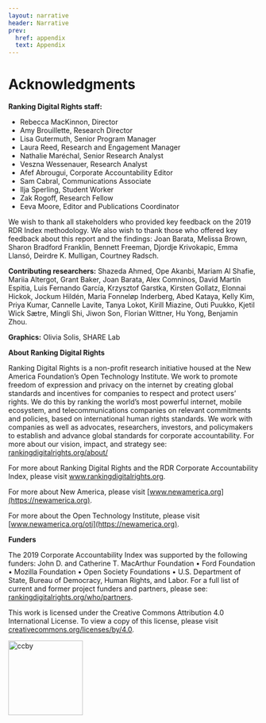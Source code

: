 ```yaml
---
layout: narrative
header: Narrative
prev:
  href: appendix
  text: Appendix
---
```

Acknowledgments
===============

**Ranking Digital Rights staff:**

- Rebecca MacKinnon, Director
- Amy Brouillette, Research Director
- Lisa Gutermuth, Senior Program Manager
- Laura Reed, Research and Engagement Manager
- Nathalie Maréchal, Senior Research Analyst
- Veszna Wessenauer, Research Analyst
- Afef Abrougui, Corporate Accountability Editor
- Sam Cabral, Communications Associate
- Ilja Sperling, Student Worker
- Zak Rogoff, Research Fellow
- Eeva Moore, Editor and Publications Coordinator
 
We wish to thank all stakeholders who provided key feedback on the 2019 RDR Index methodology. We also wish to thank those who offered key feedback about this report and the findings: Joan Barata, Melissa Brown, Sharon Bradford Franklin, Bennett Freeman, Djordje Krivokapic, Emma Llansó, Deirdre K. Mulligan, Courtney Radsch.

**Contributing researchers:** Shazeda Ahmed, Ope Akanbi, Mariam Al Shafie, Mariia Altergot, Grant Baker, Joan Barata, Alex Comninos, David Martín Espitia, Luis Fernando García, Krzysztof Garstka, Kirsten Gollatz, Elonnai Hickok, Jockum Hildén, Maria Fonneløp Inderberg, Abed Kataya, Kelly Kim, Priya Kumar, Cannelle Lavite, Tanya Lokot, Kirill Miazine, Outi Puukko, Kjetil Wick Sætre, Mingli Shi, Jiwon Son, Florian Wittner, Hu Yong, Benjamin Zhou.

**Graphics:** Olivia Solis, SHARE Lab

**About Ranking Digital Rights**

Ranking Digital Rights is a non-profit research initiative housed at the New America Foundation’s Open Technology Institute. We work to promote freedom of expression and privacy on the internet by creating global standards and incentives for companies to respect and protect users’ rights. We do this by ranking the world’s most powerful internet, mobile ecosystem, and telecommunications companies on relevant commitments and policies, based on international human rights standards. We work with companies as well as advocates, researchers, investors, and policymakers to establish and advance global standards for corporate accountability. For more about our vision, impact, and strategy see: [rankingdigitalrights.org/about/](/about/)

For more about Ranking Digital Rights and the RDR Corporate Accountability Index, please visit <a>www.rankingdigitalrights.org</a>.

For more about New America, please visit [www.newamerica.org](https://newamerica.org).

For more about the Open Technology Institute, please visit [www.newamerica.org/oti](https://newamerica.org).

**Funders**

The 2019 Corporate Accountability Index was supported by the following funders: John D. and Catherine T. MacArthur Foundation • Ford Foundation • Mozilla Foundation • Open Society Foundations • U.S. Department of State, Bureau of Democracy, Human Rights, and Labor. For a full list of current and former project funders and partners, please see: [rankingdigitalrights.org/who/partners](/who/partners).

This work is licensed under the Creative Commons Attribution 4.0 International License. To view a copy of this license, please visit [creativecommons.org/licenses/by/4.0](https://creativecommons.org/licenses/by/4.0/).

<img src="{{ site.baseurl }}/assets/graphics/content/ccby.png" alt="ccby" title="ccby" align="left" style="width:150px;height:auto;" />
</br>

